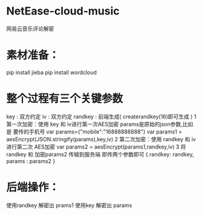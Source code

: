# NetEase-cloud-music
网易云音乐评论解密

# 素材准备：
pip install jieba
pip install wordcloud

# 整个过程有三个关键参数
key : 双方约定
iv :  双方约定
randkey : 前端生成( createrandkey(16)即可生成 )
1 第一次加密：使用 key 和 iv进行第一次AES加密
params是原始的json参数,比如是 要传的手机号
var params={"mobile":"16888888888"}
var params1 = aesEncrypt(JSON.stringify(params),key,iv)
2 第二次加密：使用 randkey 和 iv 进行第二次 AES加密
var params2 = aesEncrypt(params1,randkey,iv)
3 将randkey 和 加密params2 传输到服务端
即传两个参数即可
{
   randkey: randkey,
   params : params2
}
# 后端操作：
使用randkey 解密出 prams1
使用key     解密出 params
